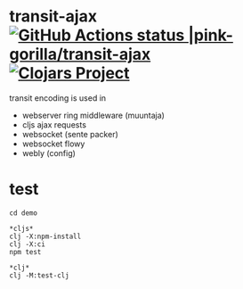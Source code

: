 # transit-ajax [![GitHub Actions status |pink-gorilla/transit-ajax](https://github.com/pink-gorilla/transit-ajax/workflows/CI/badge.svg)](https://github.com/pink-gorilla/transit-ajax/actions?workflow=CI)[![Clojars Project](https://img.shields.io/clojars/v/org.pinkgorilla/transit-ajax.svg)](https://clojars.org/org.pinkgorilla/transit-ajax)


transit encoding is used in
 - webserver ring middleware (muuntaja)
 - cljs ajax requests
 - websocket (sente packer)
 - websocket flowy
 - webly (config)
 
# test

```
cd demo

*cljs*
clj -X:npm-install
clj -X:ci
npm test

*clj*
clj -M:test-clj
```
